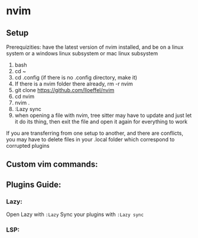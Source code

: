 # nvim
## Setup
Prerequizities: have the latest version of nvim installed, and be on a linux system or a windows linux subsystem or mac linux subsystem
1. bash
2. cd ~
3. cd .config (if there is no .config directory, make it)
4. If there is a nvim folder there already, rm -r nvim
5. git clone https://github.com/lloeffel/nvim
6. cd nvim
7. nvim .
8. :Lazy sync
9. when opening a file with nvim, tree sitter may have to update and just let it do its thing, then exit the file and open it again for everything to work

If you are transferring from one setup to another, and there are conflicts, you may have to delete files in your .local folder which correspond to corrupted plugins

## Custom vim commands:


## Plugins Guide:

### Lazy:

Open Lazy with ```:Lazy```
Sync your plugins with ```:Lazy sync```

### LSP:



